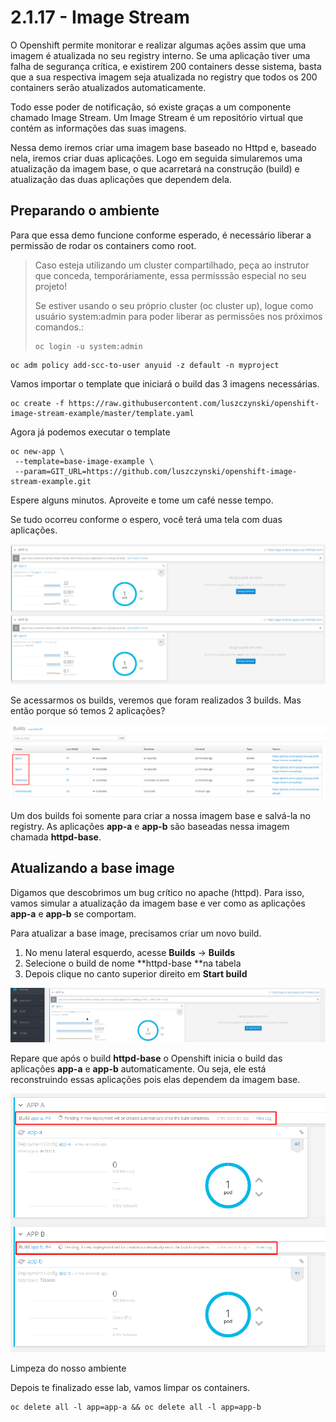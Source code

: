 # 2.1.17 - Image Stream

O Openshift permite monitorar e realizar algumas ações assim que uma imagem é atualizada no seu registry interno. Se uma aplicação tiver uma falha de segurança crítica, e existirem 200 containers desse sistema, basta que a sua respectiva imagem seja atualizada no registry que todos os 200 containers serão atualizados automaticamente.

Todo esse poder de notificação, só existe graças a um componente chamado Image Stream. Um Image Stream é um repositório virtual que contém as informações das suas imagens.

Nessa demo iremos criar uma imagem base baseado no Httpd e, baseado nela, iremos criar duas aplicações. Logo em seguida simularemos uma atualização da imagem base, o que acarretará na construção \(build\) e atualização das duas aplicações que dependem dela.

## Preparando o ambiente

Para que essa demo funcione conforme esperado, é necessário liberar a permissão de rodar os containers como root.

> Caso esteja utilizando um cluster compartilhado, peça ao instrutor que conceda, temporáriamente, essa permisssão especial no seu projeto!
>
> Se estiver usando o seu próprio cluster \(oc cluster up\), logue como usuário system:admin para poder liberar as permissões nos próximos comandos.:
>
> ```text
> oc login -u system:admin
> ```

```text
oc adm policy add-scc-to-user anyuid -z default -n myproject
```

Vamos importar o template que iniciará o build das 3 imagens necessárias.

```text
oc create -f https://raw.githubusercontent.com/luszczynski/openshift-image-stream-example/master/template.yaml
```

Agora já podemos executar o template

```text
oc new-app \
 --template=base-image-example \
 --param=GIT_URL=https://github.com/luszczynski/openshift-image-stream-example.git
```

Espere alguns minutos. Aproveite e tome um café nesse tempo.

Se tudo ocorreu conforme o espero, você terá uma tela com duas aplicações.

![](../../.gitbook/assets/selection_038.png)

Se acessarmos os builds, veremos que foram realizados 3 builds. Mas então porque só temos 2 aplicações?

![](../../.gitbook/assets/selection_041.png)

Um dos builds foi somente para criar a nossa imagem base e salvá-la no registry. As aplicações **app-a** e **app-b** são baseadas nessa imagem chamada **httpd-base**.

## Atualizando a base image

Digamos que descobrimos um bug crítico no apache \(httpd\). Para isso, vamos simular a atualização da imagem base e ver como as aplicações **app-a** e **app-b** se comportam.

Para atualizar a base image, precisamos criar um novo build.

1. No menu lateral esquerdo, acesse **Builds** -&gt; **Builds**
2. Selecione o build de nome **httpd-base **na tabela
3. Depois clique no canto superior direito em **Start build**

![](../../.gitbook/assets/new-build-is.gif)

Repare que após o build **httpd-base** o Openshift inicia o build das aplicações **app-a** e **app-b** automaticamente. Ou seja, ele está reconstruindo essas aplicações pois elas dependem da imagem base.

![](../../.gitbook/assets/selection_043.png)

Limpeza do nosso ambiente

Depois te finalizado esse lab, vamos limpar os containers.

```text
oc delete all -l app=app-a && oc delete all -l app=app-b
```

